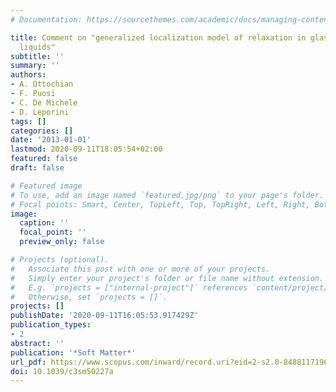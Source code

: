 ```yaml
---
# Documentation: https://sourcethemes.com/academic/docs/managing-content/

title: Comment on "generalized localization model of relaxation in glass-forming
  liquids"
subtitle: ''
summary: ''
authors:
- A. Ottochian
- F. Puosi
- C. De Michele
- D. Leporini
tags: []
categories: []
date: '2013-01-01'
lastmod: 2020-09-11T18:05:54+02:00
featured: false
draft: false

# Featured image
# To use, add an image named `featured.jpg/png` to your page's folder.
# Focal points: Smart, Center, TopLeft, Top, TopRight, Left, Right, BottomLeft, Bottom, BottomRight.
image:
  caption: ''
  focal_point: ''
  preview_only: false

# Projects (optional).
#   Associate this post with one or more of your projects.
#   Simply enter your project's folder or file name without extension.
#   E.g. `projects = ["internal-project"]` references `content/project/deep-learning/index.md`.
#   Otherwise, set `projects = []`.
projects: []
publishDate: '2020-09-11T16:05:53.917429Z'
publication_types:
- 2
abstract: ''
publication: '*Soft Matter*'
url_pdf: https://www.scopus.com/inward/record.uri?eid=2-s2.0-84881171962&doi=10.1039%2fc3sm50227a&partnerID=40&md5=10021cc1341b79e805d410b40250e883
doi: 10.1039/c3sm50227a
---
```

